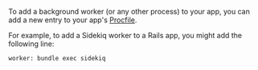 To add a background worker (or any other process) to your app, you can add a
new entry to your app's [Procfile][about-services].

For example, to add a Sidekiq worker to a Rails app, you might add the
following line:

    worker: bundle exec sidekiq

  [about-services]: /support/topics/enclave/about-services/
